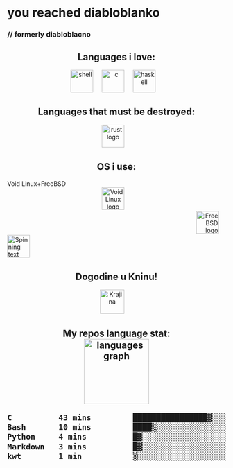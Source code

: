 # you reached diabloblanko
### // formerly diabloblacno


<h2 align="center">Languages i love:</h2>


<div align="center">
  <img src="https://cdn.jsdelivr.net/gh/devicons/devicon/icons/bash/bash-original.svg" height="52" alt="shell"  />
  <img width="12" />
  <img src="https://cdn.jsdelivr.net/gh/devicons/devicon/icons/c/c-original.svg" height="52" alt="c " />
  <img width="12" />
  <img src="https://cdn.jsdelivr.net/gh/devicons/devicon/icons/haskell/haskell-original.svg" height="52" alt="haskell" />
  <img width="12" />
  </div>

<h2 align="center"> Languages that must be destroyed:</h2>
<div align="center">
  <img src="https://cdn.jsdelivr.net/gh/devicons/devicon/icons/rust/rust-original.svg" height="52" alt="rust logo"  />
  <img width="12" />
 </div>

<h2 align="center"> OS i use:</h2>
<div align="left"> Void Linux+FreeBSD</div>
<div align="center">
  <img src="https://voidlinux.org/assets/img/void_bg.png" height="52" alt="Void Linux logo"/>
  <img width=12 />
</div>
<div align="right">
  <img src="https://encrypted-tbn0.gstatic.com/images?q=tbn:ANd9GcQK3Ix2WbG4dAhXDhzZQ9uczNBUGgNpHb72Qw&s" height="52" alt="FreeBSD logo"/>
  <img width="12" />
<div align="left">
  <img src="https://freshports.org/images/notbug.gif" height="52" alt="Spinning text 'Krajina'" />
  <img width="12" /> 
</div>


<h2 align="center"> Dogodine u Kninu!</h2>
<div align="center">
      <img src="https://web.archive.org/web/20120416153517if_/http://www.vladarsk.com/user/cimage/kra.gif" height="56" alt="Krajina" />
      <img width="16" />
</div>

<h2 align="center"> My repos language stat:
<div align="center">
  <img src="https://github-readme-stats.vercel.app/api/top-langs/?username=diabloblanko&layout=compact&theme=nord&hide_title=true&card_width=150" height="150" alt="languages graph"  />
</div>
<!--START_SECTION:waka-->

```txt
C          43 mins         ████████████████▓░░░░░░░░   66.14 %
Bash       10 mins         ████▒░░░░░░░░░░░░░░░░░░░░   16.82 %
Python     4 mins          █▓░░░░░░░░░░░░░░░░░░░░░░░   06.75 %
Markdown   3 mins          █▓░░░░░░░░░░░░░░░░░░░░░░░   06.06 %
kwt        1 min           ▒░░░░░░░░░░░░░░░░░░░░░░░░   01.59 %
```

<!--END_SECTION:waka-->

